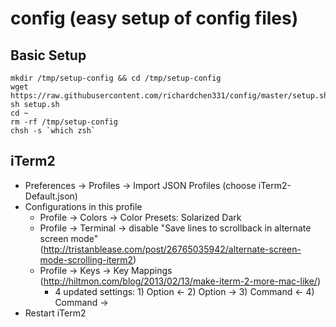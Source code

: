 config (easy setup of config files)
======

## Basic Setup

```
mkdir /tmp/setup-config && cd /tmp/setup-config
wget https://raw.githubusercontent.com/richardchen331/config/master/setup.sh
sh setup.sh
cd ~
rm -rf /tmp/setup-config
chsh -s `which zsh`
```

## iTerm2
- Preferences -> Profiles -> Import JSON Profiles (choose iTerm2-Default.json)
- Configurations in this profile
  - Profile -> Colors -> Color Presets: Solarized Dark
  - Profile -> Terminal -> disable "Save lines to scrollback in alternate screen mode" (http://tristanblease.com/post/26765035942/alternate-screen-mode-scrolling-iterm2)
  - Profile -> Keys -> Key Mappings (http://hiltmon.com/blog/2013/02/13/make-iterm-2-more-mac-like/)
    - 4 updated settings: 1) Option <- 2) Option -> 3) Command <- 4) Command ->
- Restart iTerm2

